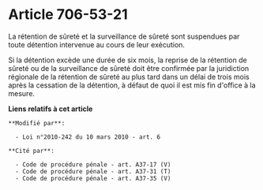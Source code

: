 # Article 706-53-21

La rétention de sûreté et la surveillance de sûreté sont suspendues par toute détention intervenue au cours de leur
exécution. 

Si la détention excède une durée de six mois, la reprise de la rétention de sûreté ou de la surveillance de sûreté doit être
confirmée par la juridiction régionale de la rétention de sûreté au plus tard dans un délai de trois mois après la cessation
de la détention, à défaut de quoi il est mis fin d'office à la mesure.

**Liens relatifs à cet article**

	**Modifié par**:

	  - Loi n°2010-242 du 10 mars 2010 - art. 6

	**Cité par**:

	  - Code de procédure pénale - art. A37-17 (V)
	  - Code de procédure pénale - art. A37-31 (T)
	  - Code de procédure pénale - art. A37-35 (V)
